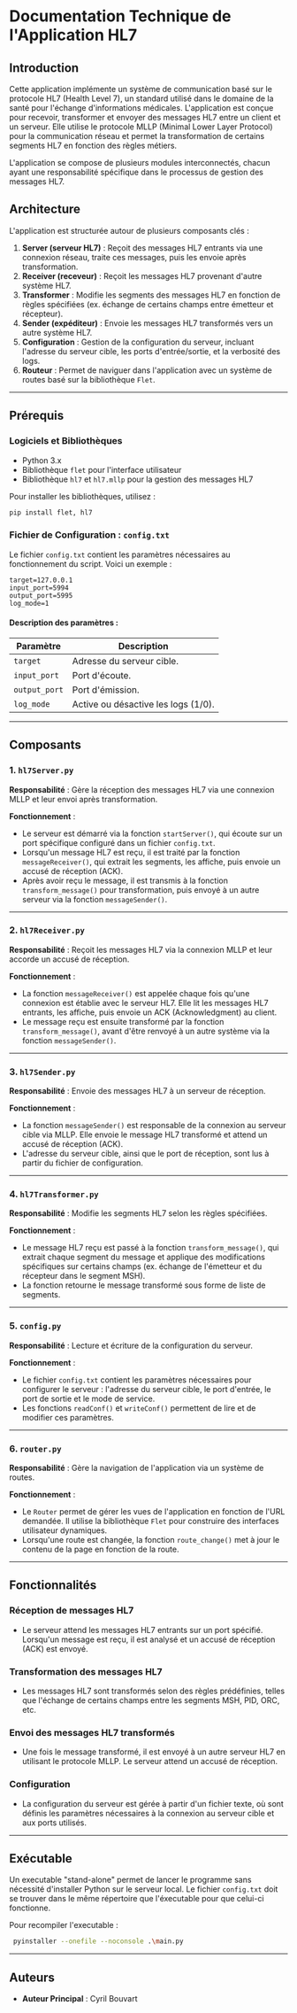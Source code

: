 # Documentation Technique de l'Application HL7

## Introduction

Cette application implémente un système de communication basé sur le protocole HL7 (Health Level 7), un standard utilisé dans le domaine de la santé pour l'échange d'informations médicales. L'application est conçue pour recevoir, transformer et envoyer des messages HL7 entre un client et un serveur. Elle utilise le protocole MLLP (Minimal Lower Layer Protocol) pour la communication réseau et permet la transformation de certains segments HL7 en fonction des règles métiers.

L'application se compose de plusieurs modules interconnectés, chacun ayant une responsabilité spécifique dans le processus de gestion des messages HL7.

## Architecture

L'application est structurée autour de plusieurs composants clés :

1. **Server (serveur HL7)** : Reçoit des messages HL7 entrants via une connexion réseau, traite ces messages, puis les envoie après transformation.
2. **Receiver (receveur)** : Reçoit les messages HL7 provenant d'autre système HL7.
3. **Transformer** : Modifie les segments des messages HL7 en fonction de règles spécifiées (ex. échange de certains champs entre émetteur et récepteur).
4. **Sender (expéditeur)** : Envoie les messages HL7 transformés vers un autre système HL7.
5. **Configuration** : Gestion de la configuration du serveur, incluant l'adresse du serveur cible, les ports d'entrée/sortie, et la verbosité des logs.
6. **Routeur** : Permet de naviguer dans l'application avec un système de routes basé sur la bibliothèque `Flet`.

---

## Prérequis
### Logiciels et Bibliothèques
- Python 3.x
- Bibliothèque `flet` pour l'interface utilisateur
- Bibliothèque `hl7` et `hl7.mllp` pour la gestion des messages HL7

Pour installer les bibliothèques, utilisez :
```bash
pip install flet, hl7
```

### Fichier de Configuration : `config.txt`
Le fichier `config.txt` contient les paramètres nécessaires au fonctionnement du script. Voici un exemple :

```plaintext
target=127.0.0.1
input_port=5994
output_port=5995
log_mode=1
```

#### Description des paramètres :
| **Paramètre**    | **Description**                            |
|------------------|--------------------------------------------|
| `target`         | Adresse du serveur cible.                  |
| `input_port`     | Port d'écoute.                             |
| `output_port`    | Port d'émission.                           |
| `log_mode`       | Active ou désactive les logs (1/0).        |

---

## Composants

### 1. `hl7Server.py`

**Responsabilité** : Gère la réception des messages HL7 via une connexion MLLP et leur envoi après transformation.

**Fonctionnement** :
- Le serveur est démarré via la fonction `startServer()`, qui écoute sur un port spécifique configuré dans un fichier `config.txt`.
- Lorsqu'un message HL7 est reçu, il est traité par la fonction `messageReceiver()`, qui extrait les segments, les affiche, puis envoie un accusé de réception (ACK).
- Après avoir reçu le message, il est transmis à la fonction `transform_message()` pour transformation, puis envoyé à un autre serveur via la fonction `messageSender()`.

---

### 2. `hl7Receiver.py`

**Responsabilité** : Reçoit les messages HL7 via la connexion MLLP et leur accorde un accusé de réception.

**Fonctionnement** :
- La fonction `messageReceiver()` est appelée chaque fois qu'une connexion est établie avec le serveur HL7. Elle lit les messages HL7 entrants, les affiche, puis envoie un ACK (Acknowledgment) au client.
- Le message reçu est ensuite transformé par la fonction `transform_message()`, avant d'être renvoyé à un autre système via la fonction `messageSender()`.

---

### 3. `hl7Sender.py`

**Responsabilité** : Envoie des messages HL7 à un serveur de réception.

**Fonctionnement** :
- La fonction `messageSender()` est responsable de la connexion au serveur cible via MLLP. Elle envoie le message HL7 transformé et attend un accusé de réception (ACK).
- L'adresse du serveur cible, ainsi que le port de réception, sont lus à partir du fichier de configuration.

---

### 4. `hl7Transformer.py`

**Responsabilité** : Modifie les segments HL7 selon les règles spécifiées.

**Fonctionnement** :
- Le message HL7 reçu est passé à la fonction `transform_message()`, qui extrait chaque segment du message et applique des modifications spécifiques sur certains champs (ex. échange de l'émetteur et du récepteur dans le segment MSH).
- La fonction retourne le message transformé sous forme de liste de segments.

---

### 5. `config.py`

**Responsabilité** : Lecture et écriture de la configuration du serveur.

**Fonctionnement** :
- Le fichier `config.txt` contient les paramètres nécessaires pour configurer le serveur : l'adresse du serveur cible, le port d'entrée, le port de sortie et le mode de service.
- Les fonctions `readConf()` et `writeConf()` permettent de lire et de modifier ces paramètres.

---

### 6. `router.py`

**Responsabilité** : Gère la navigation de l'application via un système de routes.

**Fonctionnement** :
- Le `Router` permet de gérer les vues de l'application en fonction de l'URL demandée. Il utilise la bibliothèque `Flet` pour construire des interfaces utilisateur dynamiques.
- Lorsqu'une route est changée, la fonction `route_change()` met à jour le contenu de la page en fonction de la route.

---

## Fonctionnalités

### Réception de messages HL7
- Le serveur attend les messages HL7 entrants sur un port spécifié. Lorsqu'un message est reçu, il est analysé et un accusé de réception (ACK) est envoyé.

### Transformation des messages HL7
- Les messages HL7 sont transformés selon des règles prédéfinies, telles que l'échange de certains champs entre les segments MSH, PID, ORC, etc.

### Envoi des messages HL7 transformés
- Une fois le message transformé, il est envoyé à un autre serveur HL7 en utilisant le protocole MLLP. Le serveur attend un accusé de réception.

### Configuration
- La configuration du serveur est gérée à partir d'un fichier texte, où sont définis les paramètres nécessaires à la connexion au serveur cible et aux ports utilisés.

---

## Exécutable
Un executable "stand-alone" permet de lancer le programme sans nécessité d'installer Python sur le serveur local. Le fichier `config.txt` doit se trouver dans le même répertoire que l'éxecutable pour que celui-ci fonctionne.

Pour recompiler l'executable : 
```bash
 pyinstaller --onefile --noconsole .\main.py
 ```
---

## Auteurs
- **Auteur Principal** : Cyril Bouvart
